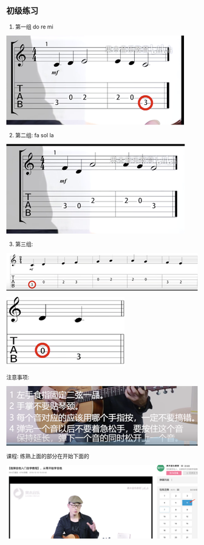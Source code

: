 ## 初级练习

1. 第一组 do re  mi



![image-20210905102934931](../img/image-20210905102934931.png)



2. 第二组: fa sol la

![image-20210905102956162](../img/image-20210905102956162.png)

3. 第三组: 

![image-20210905103203727](../img/image-20210905103203727.png) 

![image-20210905103227234](../img/image-20210905103227234.png)



注意事项:

![image-20210905103339611](../img/image-20210905103339611.png)



课程: 练熟上面的部分在开始下面的

![image-20210905103433876](../img/image-20210905103433876.png)
